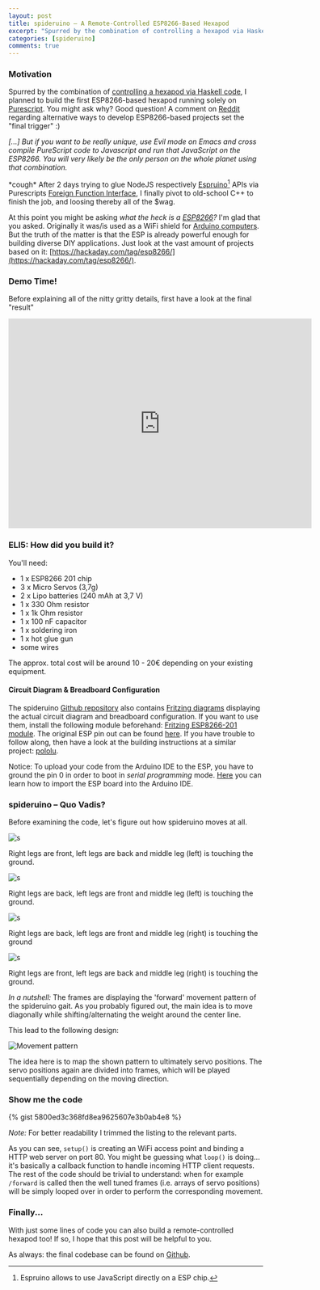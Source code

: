 ```yaml
---
layout: post
title: spideruino – A Remote-Controlled ESP8266-Based Hexapod
excerpt: "Spurred by the combination of controlling a hexapod via Haskell code, I planned to build the first ESP8266-based hexapod running solely on PureScript..."
categories: [spideruino]
comments: true
---
```


### Motivation
Spurred by the combination of [controlling a hexapod via Haskell code](http://blog.sigfpe.com/2011/02/build-yourself-bluetooth-controlled-six.html), I planned to build the first ESP8266-based hexapod running solely on [Purescript](http://www.purescript.org/). You might ask why? Good question! A comment on [Reddit](https://www.reddit.com/r/esp8266/comments/3xein6/alternative_way_to_develop_esp8266based_project/cy7mu9z) regarding alternative ways to develop ESP8266-based projects set the "final trigger" :)

_[...] But if you want to be really unique, use Evil mode on Emacs and cross compile PureScript code to Javascript and run that JavaScript on the ESP8266. You will very likely be the only person on the whole planet using that combination._

\*cough\* After 2 days trying to glue NodeJS respectively [Espruino](http://www.espruino.com/)[^1] APIs via Purescripts [Foreign Function Interface](http://www.purescript.org/learn/ffi/), I finally pivot to old-school C++ to finish the job, and loosing thereby all of the $wag.

[^1]: Espruino allows to use JavaScript directly on a ESP chip.

At this point you might be asking *what the heck is a [ESP8266](https://en.wikipedia.org/wiki/ESP8266)?* I'm glad that you asked. Originally it was/is used as a WiFi shield for [Arduino computers](https://www.arduino.cc/). But the truth of the matter is that the ESP is already powerful enough for building diverse DIY applications. Just look at the vast amount of projects based on it: [https://hackaday.com/tag/esp8266/](https://hackaday.com/tag/esp8266/).

### Demo Time!
Before explaining all of the nitty gritty details, first have a look at the final "result"

<iframe width="600" height="415" src="http://www.youtube.com/embed/oVFrtwVP7xY" frameborder="0" allowfullscreen></iframe>

### ELI5: How did you build it?

You'll need:

* 1 x ESP8266 201 chip
* 3 x Micro Servos (3,7g)
* 2 x Lipo batteries (240 mAh at 3,7 V)
* 1 x 330 Ohm resistor
* 1 x 1k Ohm resistor
* 1 x 100 nF capacitor
* 1 x soldering iron
* 1 x hot glue gun
* some wires

The approx. total cost will be around 10 - 20€ depending on your existing equipment.

#### Circuit Diagram & Breadboard Configuration
The spideruino [Github repository](https://github.com/qabbasi/spideruino) also contains [Fritzing diagrams](http://fritzing.org/home/) displaying the actual circuit diagram and breadboard configuration. If you want to use them, install the following module beforehand: [Fritzing ESP8266-201 module](https://github.com/ydonnelly/ESP8266_fritzing/blob/master/ESP8266-201%20WiFi%20Module.fzpz).
The original ESP pin out can be found [here](https://www.mikrocontroller.net/attachment/307864/esp8266_esp_201_module_pinout_diagram_cheat_sheet_by_adlerweb-d9iwmqp.jpg).
If you have trouble to follow along, then have a look at the building instructions at a similar project: [pololu](https://pololu.com/docs/0J42/all).

Notice: To upload your code from the Arduino IDE to the ESP, you have to ground the pin 0 in order to boot in _serial programming_ mode.
[Here](https://github.com/esp8266/Arduino) you can learn how to import the ESP board into the Arduino IDE.

### spideruino – Quo Vadis?
Before examining the code, let's figure out how spideruino moves at all.

![s](https://a.pololu-files.com/picture/0J2123.1200.jpg?c47bf4a217b05b97661d7efb1f168f28)

Right legs are front, left legs are back and middle leg (left) is touching the ground.

![s](https://a.pololu-files.com/picture/0J2124.1200.jpg?dfd0a2ed1171f439c8611155e0d1365c)

Right legs are back, left legs are front and middle leg (left) is touching the ground.

![s](https://a.pololu-files.com/picture/0J2125.1200.jpg?bc0742dee89f1c0a71a8340e4f1baddd)

Right legs are back, left legs are front and middle leg (right) is touching the ground

![s](https://a.pololu-files.com/picture/0J2122.1200.jpg?4401a4d78dcd5bbd45be504f095e6fa2)

Right legs are front, left legs are back and middle leg (right) is touching the ground.

*In a nutshell:* The frames are displaying the 'forward' movement pattern of the spideruino gait. As you probably figured out, the main idea is to move diagonally while shifting/alternating the weight around the center line.

This lead to the following design:

![Movement pattern](http://i.imgur.com/Zih4qwql.png)

The idea here is to map the shown pattern to ultimately servo positions. The servo positions again are divided into frames, which will be played sequentially depending on the moving direction.

### Show me the code

{% gist 5800ed3c368fd8ea9625607e3b0ab4e8 %}

*Note:* For better readability I trimmed the listing to the relevant parts.

As you can see, `setup()` is creating an WiFi access point and binding a HTTP web server on port 80. You might be guessing what `loop()` is doing... it's basically a callback function to handle incoming HTTP client requests. The rest of the code should be trivial to understand: when for example `/forward` is called then the well tuned frames (i.e. arrays of servo positions) will be simply looped over in order to perform the corresponding movement.

### Finally...

With just some lines of code you can also build a remote-controlled hexapod too! If so, I hope that this post will be helpful to you.

As always: the final codebase can be found on [Github](https://github.com/qabbasi/spideruino).
